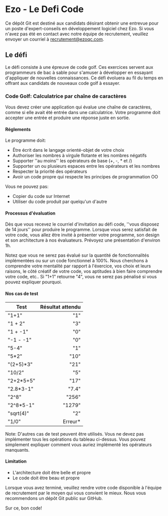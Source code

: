# Ezo - Le Defi Code
Ce dépôt Git est destiné aux candidats désirant obtenir une entrevue pour un poste d'expert-conseils en développement logiciel chez Ezo. Si vous n'avez pas été en contact avec notre équipe de recrutement, veuillez envoyer un courriel à recrutement@ezoqc.com.

## Le défi
Le défi consiste à une épreuve de code golf. Ces exercices servent aux programmeurs de bac à sable pour s'amuser à développer en essayant d'appliquer de nouvelles connaissances. Ce défi évoluera au fil du temps en offrant aux candidats de nouveaux code golf à essayer.

### Code Golf: Calculatrice par chaîne de caractères
Vous devez créer une application qui évalue une chaîne de caractères, comme si elle avait été entrée dans une calculatrice. Votre programme doit accepter une entrée et produire une réponse juste en sortie.

#### Réglements

Le programme doit:
* Être écrit dans le langage orienté-objet de votre choix
* Authoriser les nombres à virgule flotante et les nombres négatifs
* Supporter ''au moins'' les opérateurs de base (+, -, * et /)
* Supporter un ou plusieurs espaces entre les opérateurs et les nombres
* Respecter la priorité des opérateurs
* Avoir un code propre qui respecte les principes de programmation OO

Vous ne pouvez pas:
* Copier du code sur Internet
* Utiliser du code produit par quelqu'un d'autre

#### Processus d'évaluation
Dès que vous recevez le courriel d'invitation au défi code, ''vous disposez de 14 jours'' pour produire le programme. Lorsque vous serez satisfait de votre code, vous allez être invité à présenter votre programme, son design et son architecture à nos évaluateurs. Prévoyez une présentation d'environ 1h.

Notez que vous ne serez pas évalué sur la quantité de fonctionnalités implémentées ou sur un code fonctionnel à 100%. Nous cherchons à comprendre votre mentalité par rapport à l'éxercice, vos choix et leurs raisons, le côté créatif de votre code, vos aptitudes à bien faire comprendre votre code, etc.. Si "1+1" retourne "4", vous ne serez pas pénalisé si vous pouvez expliquer pourquoi.

#### Nos cas de test
| Test     | Résultat attendu |
|----------|-----------------:|
| "1+1"    | "1"              |
| "1 + 2"  | "3"              |
|"1 + -1"  | "0"              |
|"-1 - -1" | "0"              |
| "5-4"    | "1"              |
| "5\*2"   | "10"             |
|"(2+5)\*3"| "21"             |
| "10/2"   | "5"              |
|"2+2\*5+5"| "17"             |
|"2.8\*3-1"| "7.4"            |
|"2^8"     | "256"            |
|"2^8\*5-1"| "1279"           |
|"sqrt(4)" | "2"              |
|"1/0"     | Erreur\*         |

Note: D'autres cas de test peuvent être utilisés. Vous ne devez pas implémenter tous les opérations du tableau ci-dessus. Vous pouvez simplement expliquer comment vous auriez implémenté les opérateurs manquants.

#### Limitation
* L'architecture doit être belle et propre
* Le code doit être beau et propre

Lorsque vous avez terminé, veuillez rendre votre code disponible à l'équipe de recrutement par le moyen qui vous convient le mieux. Nous vous recommendons un dépôt Git public sur GitHub.

Sur ce, bon code!
